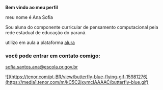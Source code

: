 **Bem vindo ao meu perfil**

meu nome é Ana Sofia

Sou aluna do componente curricular de pensamento computacional pela rede estadual de educação do paraná. 

utilizo em aula a plataforma [alura](https.//www.alura.com.br/)

### você pode entrar em contato comigo:
 
sofia.santos.ana@escola.pr.gov.br

![](https://tenor.com/pt-BR/view/butterfly-blue-flying-gif-15981276](https://media1.tenor.com/m/kC5C2jxymcIAAAAC/butterfly-blue.gif)
